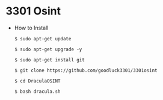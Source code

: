 # 3301 Osint

+ How to Install
   ```
   $ sudo apt-get update
   ```
   ```
   $ sudo apt-get upgrade -y
   ```
   ```
   $ sudo apt-get install git
   ```
   ```
   $ git clone https://github.com/goodluck3301/3301osint
   ```
   ```
   $ cd DraculaOSINT
   ```
   ```
   $ bash dracula.sh
 

